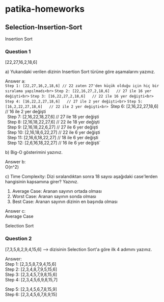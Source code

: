 # patika-homeworks

## Selection-Insertion-Sort

Insertion Sort

### Question 1

[22,27,16,2,18,6]

a) Yukarıdaki verilen dizinin Insertion Sort türüne göre aşamalarını yazınız.

Answer a:<br>
`Step 1: [22,27,16,2,18,6] // 22 zaten 27'den küçük olduğu için hiç bir sıralama yapılmadı<br>`
`Step 2: [22,16,27,2,18,6]   // 27 ile 16 yer değişti<br>`
`Step 3: [16,22,27,2,18,6]   // 22 ile 16 yer değişti<br>`
`Step 4: [16,22,2,27,18,6]   // 27 ile 2 yer değişti<br>`
`Step 5: [16,2,22,27,18,6]   // 22 ile 2 yer değişti<br>
`Step 6: [2,16,22,27,18,6]   // 16 ile 2 yer değişti<br>`
`Step 7: [2,16,22,18,27,6]   // 27 ile 18 yer değişti<br>`
`Step 8: [2,16,18,22,27,6]   // 22 ile 18 yer değişti<br>`
`Step 9: [2,16,18,22,6,27]   // 27 ile 6 yer değişti<br>`
`Step 10: [2,16,18,6,22,27]  // 22 ile 6 yer değişti<br>`
`Step 11: [2,16,6,18,22,27]  // 18 ile 6 yer değişti<br>`
`Step 12: [2,6,16,18,22,27]  // 16 ile 6 yer değişti`

b) Big-O gösterimini yazınız.

Answer b:<br>
O(n^2)

c) Time Complexity: Dizi sıralandıktan sonra 18 sayısı aşağıdaki case'lerden hangisinin kapsamına girer? Yazınız.

1. Average Case: Aranan sayının ortada olması<br>
2. Worst Case: Aranan sayının sonda olması<br>
3. Best Case: Aranan sayının dizinin en başında olması

Answer c:<br>
Average Case

Selection Sort

### Question 2

[7,3,5,8,2,9,4,15,6] --> dizisinin Selection Sort'a göre ilk 4 adımını yazınız.

Answer:<br>
Step 1: [2,3,5,8,7,9,4,15,6]<br>
Step 2: [2,3,4,8,7,9,5,15,6]<br>
Step 3: [2,3,4,5,7,9,8,15,6]<br>
Step 4: [2,3,4,5,6,9,8,15,7]<br>

Step 5: [2,3,4,5,6,7,8,15,9]<br>
Step 6: [2,3,4,5,6,7,8,9,15]
